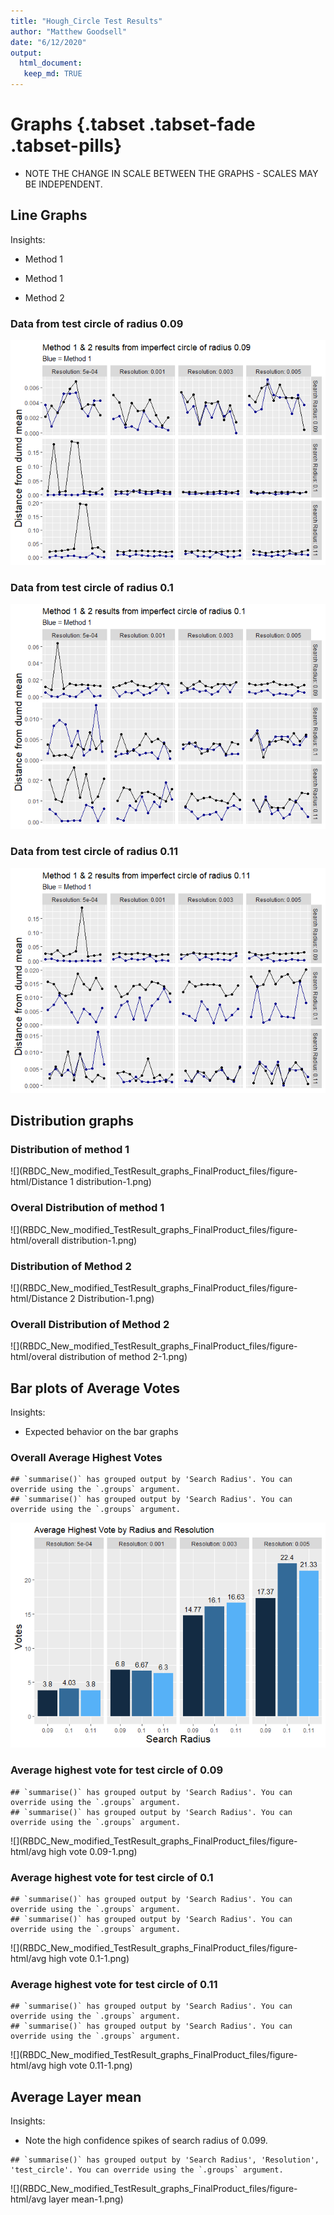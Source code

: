 ```yaml
---
title: "Hough_Circle Test Results"
author: "Matthew Goodsell"
date: "6/12/2020"
output:
  html_document:
   keep_md: TRUE 
---
```







# Graphs {.tabset .tabset-fade .tabset-pills}

- NOTE THE CHANGE IN SCALE BETWEEN THE GRAPHS - SCALES MAY BE INDEPENDENT. 

## Line Graphs 

Insights: 

- Method 1 

- Method 1 

- Method 2 

### Data from test circle of radius 0.09

![](RBDC_New_modified_TestResult_graphs_FinalProduct_files/figure-html/testRadius-0.09-1.png)<!-- -->


### Data from test circle of radius 0.1

![](RBDC_New_modified_TestResult_graphs_FinalProduct_files/figure-html/testRadius-0.1-1.png)<!-- -->


### Data from test circle of radius 0.11

![](RBDC_New_modified_TestResult_graphs_FinalProduct_files/figure-html/testRadius-0.11-1.png)<!-- -->


## Distribution graphs

### Distribution of method 1

![](RBDC_New_modified_TestResult_graphs_FinalProduct_files/figure-html/Distance 1 distribution-1.png)<!-- -->

### Overal Distribution of method 1

![](RBDC_New_modified_TestResult_graphs_FinalProduct_files/figure-html/overall distribution-1.png)<!-- -->

### Distribution of Method 2

![](RBDC_New_modified_TestResult_graphs_FinalProduct_files/figure-html/Distance 2 Distribution-1.png)<!-- -->

### Overall Distribution of Method 2

![](RBDC_New_modified_TestResult_graphs_FinalProduct_files/figure-html/overal distribution of method 2-1.png)<!-- -->

## Bar plots of Average Votes

Insights:

- Expected behavior on the bar graphs

### Overall Average Highest Votes


```
## `summarise()` has grouped output by 'Search Radius'. You can override using the `.groups` argument.
## `summarise()` has grouped output by 'Search Radius'. You can override using the `.groups` argument.
```

![](RBDC_New_modified_TestResult_graphs_FinalProduct_files/figure-html/overall-1.png)<!-- -->

### Average highest vote for test circle of 0.09


```
## `summarise()` has grouped output by 'Search Radius'. You can override using the `.groups` argument.
## `summarise()` has grouped output by 'Search Radius'. You can override using the `.groups` argument.
```

![](RBDC_New_modified_TestResult_graphs_FinalProduct_files/figure-html/avg high vote 0.09-1.png)<!-- -->


### Average highest vote for test circle of 0.1


```
## `summarise()` has grouped output by 'Search Radius'. You can override using the `.groups` argument.
## `summarise()` has grouped output by 'Search Radius'. You can override using the `.groups` argument.
```

![](RBDC_New_modified_TestResult_graphs_FinalProduct_files/figure-html/avg high vote 0.1-1.png)<!-- -->


### Average highest vote for test circle of 0.11


```
## `summarise()` has grouped output by 'Search Radius'. You can override using the `.groups` argument.
## `summarise()` has grouped output by 'Search Radius'. You can override using the `.groups` argument.
```

![](RBDC_New_modified_TestResult_graphs_FinalProduct_files/figure-html/avg high vote 0.11-1.png)<!-- -->


## Average Layer mean 

Insights:

- Note the high confidence spikes of search radius of 0.099.


```
## `summarise()` has grouped output by 'Search Radius', 'Resolution', 'test_circle'. You can override using the `.groups` argument.
```

![](RBDC_New_modified_TestResult_graphs_FinalProduct_files/figure-html/avg layer mean-1.png)<!-- -->



